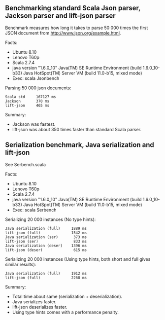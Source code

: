 Benchmarking standard Scala Json parser, Jackson parser and lift-json parser
----------------------------------------------------------------------------

Benchmark measures how long it takes to parse 50 000 times the first JSON document
from http://www.json.org/example.html. 

Facts:

* Ubuntu 8.10
* Lenovo T60p
* Scala 2.7.4
* java version "1.6.0_10"
  Java(TM) SE Runtime Environment (build 1.6.0_10-b33)
  Java HotSpot(TM) Server VM (build 11.0-b15, mixed mode)
* Exec: scala Jsonbench

Parsing 50 000 json documents:

    Scala std	  167127 ms
    Jackson       370 ms
    lift-json	  465 ms

Summary:

* Jackson was fastest.
* lift-json was about 350 times faster than standard Scala parser.

Serialization benchmark, Java serialization and lift-json
---------------------------------------------------------

See Serbench.scala

Facts:

* Ubuntu 8.10
* Lenovo T60p
* Scala 2.7.4
* java version "1.6.0_10"
  Java(TM) SE Runtime Environment (build 1.6.0_10-b33)
  Java HotSpot(TM) Server VM (build 11.0-b15, mixed mode)
* Exec: scala Serbench

Serializing 20 000 instances (No type hints):

    Java serialization (full)     1889 ms
    lift-json (full)              1542 ms
    Java serialization (ser)       373 ms
    lift-json (ser)                833 ms
    Java serialization (deser)    1396 ms
    lift-json (deser)	           615 ms

Serializing 20 000 instances (Using type hints, both short and full gives similar results):

    Java serialization (full)     1912 ms
    lift-json (full)              2268 ms

Summary:

* Total time about same (serialization + deserialization).
* Java serializes faster.
* lift-json deserializes faster.
* Using type hints comes with a performance penalty.
